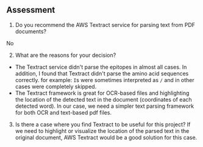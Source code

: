 ## Assessment
1. Do you recommend the AWS Textract service for parsing text from PDF documents?

No

2. What are the reasons for your decision? 

- The Textract service didn't parse the epitopes in almost all cases. In addition, I found that Textract didn't parse the amino acid sequences correctly. for example: `I`s were sometimes interpreted as `/`  and in other cases were completely skipped.
- The Textract framework is great for OCR-based files and highlighting the location of the detected text in the document (coordinates of each detected word). In our case, we need a simpler text parsing framework for both OCR and text-based pdf files. 


3. Is there a case where you find Textract to be useful for this project?
If we need to highlight or visualize the location of the parsed text in the original document, AWS Textract would be a good solution for this case.
